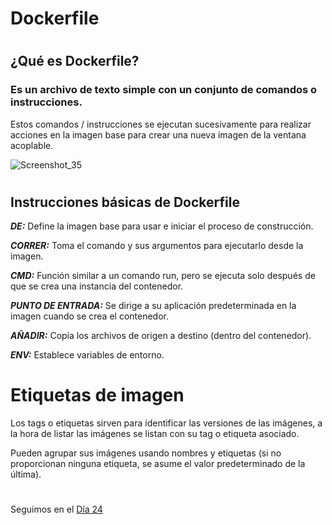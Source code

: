 
# Dockerfile
#


## ¿Qué es Dockerfile?


### Es un archivo de texto simple con un conjunto de comandos o instrucciones.

Estos comandos / instrucciones se ejecutan sucesivamente para realizar acciones en la imagen base para crear una nueva imagen de la ventana acoplable.

![Screenshot_35](https://user-images.githubusercontent.com/96561825/173249921-ad8dfeec-2c4a-4046-ae2f-a1fa5e95e7fb.png)






#

## Instrucciones básicas de Dockerfile


***DE:*** Define la imagen base para usar e iniciar el proceso de construcción.

***CORRER:*** Toma el comando y sus argumentos para ejecutarlo desde la imagen.

***CMD:*** Función similar a un comando run, pero se ejecuta solo después de que se crea una instancia del contenedor. 

***PUNTO DE ENTRADA:*** Se dirige a su aplicación predeterminada en la imagen cuando se crea el contenedor. 

***AÑADIR:*** Copia los archivos de origen a destino (dentro del contenedor).

***ENV:*** Establece variables de entorno.


# 
# Etiquetas de imagen

Los tags o etiquetas sirven para identificar las versiones de las imágenes, a la hora de listar las imágenes se listan con su tag o etiqueta asociado.

Pueden agrupar sus imágenes usando nombres y etiquetas (si no proporcionan ninguna etiqueta, se asume el valor predeterminado de la última).


#
#
#
#
#
Seguimos en el [Día 24](day24.md)


